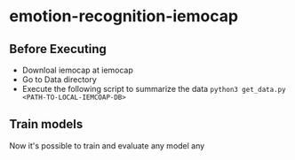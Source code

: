# emotion-recognition-iemocap



## Before Executing

* Downloal iemocap at <a herf="https://sail.usc.edu/iemocap/">iemocap</a>
* Go to Data directory
* Execute the following script to summarize the data `python3 get_data.py <PATH-TO-LOCAL-IEMCOAP-DB>`

## Train models
Now it's possible to train and evaluate any model any 
